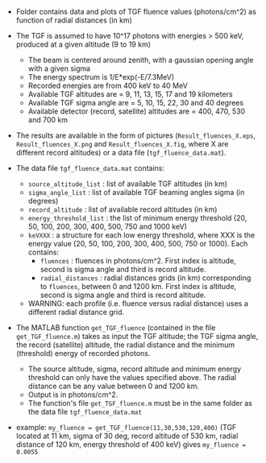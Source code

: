 * Folder contains data and plots of TGF fluence values (photons/cm^2) as function of radial distances (in km)

* The TGF is assumed to have 10^17 photons with energies > 500 keV, produced at a given altitude (9 to 19 km)
    * The beam is centered around zenith, with a gaussian opening angle with a given sigma
    * The energy spectrum is 1/E*exp(-E/7.3MeV)
    * Recorded energies are from 400 keV to 40 MeV
    * Available TGF altitudes are = 9, 11, 13, 15, 17 and 19 kilometers
    * Available TGF sigma angle are = 5, 10, 15, 22, 30 and 40 degrees
    * Available detector (record, satellite) altitudes are = 400, 470, 530 and 700 km
    
* The results are available in the form of pictures (`Result_fluences_X.eps`, `Result_fluences_X.png` and `Result_fluences_X.fig`, where X are different record altitudes) or a data file (`tgf_fluence_data.mat`).
* The data file `tgf_fluence_data.mat` contains:
    * `source_altitude_list` : list of available TGF altitudes (in km)
    * `sigma_angle_list` : list of available TGF beaming angles sigma (in degrees)
    * `record_altitude` : list of available record altitudes (in km)
    * `energy_threshold_list` : the list of minimum energy threshold (20, 50, 100, 200, 300, 400, 500, 750 and 1000 keV)
    * `keVXXX` : a structure for each low energy threshold, where XXX is the energy value (20, 50, 100, 200, 300, 400, 500, 750 or 1000). Each contains:
        * `fluences` : fluences in photons/cm^2. First index is altitude, second is sigma angle and third is record altitude.
        * `radial_distances` : radial distances grids (in km) corresponding to `fluences`, between 0 and 1200 km. First index is altitude, second is sigma angle and third is record altitude.
    * WARNING: each profile (i.e. fluence versus radial distance) uses a different radial distance grid.

* The MATLAB function `get_TGF_fluence` (contained in the file `get_TGF_fluence.m`) takes as input the TGF altitude; the TGF sigma angle, the record (satellite) altitude, the radial distance and the minimum (threshold) energy of recorded photons. 
    * The source altitude, sigma, record altitude and minimum energy threshold can only have the values specified above. The radial distance can be any value between 0 and 1200 km.
    * Output is in photons/cm^2.
    * The function's file `get_TGF_fluence.m` must be in the same folder as the data file `tgf_fluence_data.mat`

* example: `my_fluence = get_TGF_fluence(11,30,530,120,400)` (TGF located at 11 km, sigma of 30 deg, record altitude of 530 km, radial distance of 120 km, energy threshold of 400 keV) gives `my_fluence = 0.0055`
    
